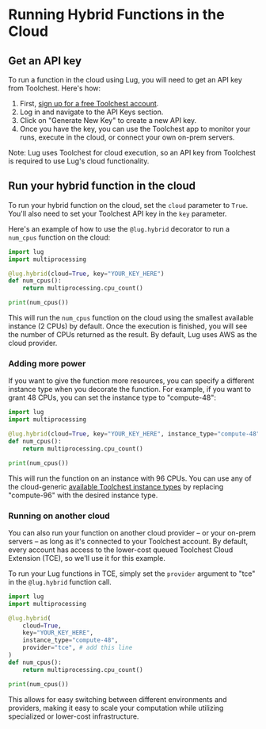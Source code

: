# Running Hybrid Functions in the Cloud

## Get an API key

To run a function in the cloud using Lug, you will need to get an API key from Toolchest. Here's how:

1. First, [sign up for a free Toolchest account](https://dash.trytoolchest.com/).
2. Log in and navigate to the API Keys section.
3. Click on "Generate New Key" to create a new API key.
4. Once you have the key, you can use the Toolchest app to monitor your runs, execute in the cloud, or connect your own 
on-prem servers.

Note: Lug uses Toolchest for cloud execution, so an API key from Toolchest is required to use Lug's cloud functionality.

## Run your hybrid function in the cloud

To run your hybrid function on the cloud, set the `cloud` parameter to `True`. You'll also need to set your Toolchest 
API key in the `key` parameter.

Here's an example of how to use the `@lug.hybrid` decorator to run a `num_cpus` function on the cloud:

```python
import lug
import multiprocessing

@lug.hybrid(cloud=True, key="YOUR_KEY_HERE")
def num_cpus():
    return multiprocessing.cpu_count()

print(num_cpus())
```

This will run the `num_cpus` function on the cloud using the smallest available instance (2 CPUs) by default. Once the 
execution is finished, you will see the number of CPUs returned as the result. By default, Lug uses AWS as the cloud 
provider.

### Adding more power

If you want to give the function more resources, you can specify a different instance type when you decorate the 
function. For example, if you want to grant 48 CPUs, you can set the instance type to "compute-48":

```python
import lug
import multiprocessing

@lug.hybrid(cloud=True, key="YOUR_KEY_HERE", instance_type="compute-48")
def num_cpus():
    return multiprocessing.cpu_count()

print(num_cpus())
```

This will run the function on an instance with 96 CPUs. You can use any of the cloud-generic 
[available Toolchest instance types](https://docs.trytoolchest.com/toolchest-hosted-cloud/instance-types/) by replacing 
"compute-96" with the desired instance type.

### Running on another cloud

You can also run your function on another cloud provider – or your on-prem servers – as long as it's connected to your 
Toolchest account. By default, every account has access to the lower-cost queued Toolchest Cloud Extension (TCE), so 
we'll use it for this example.

To run your Lug functions in TCE, simply set the `provider` argument to "tce" in the `@lug.hybrid` function call.

```python
import lug
import multiprocessing

@lug.hybrid(
    cloud=True,
    key="YOUR_KEY_HERE",
    instance_type="compute-48",
    provider="tce", # add this line
)
def num_cpus():
    return multiprocessing.cpu_count()

print(num_cpus())
```

This allows for easy switching between different environments and providers, making it easy to scale your computation 
while utilizing specialized or lower-cost infrastructure.
